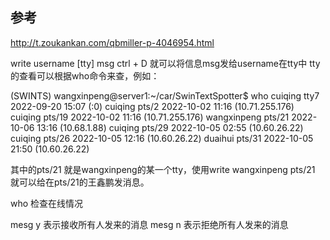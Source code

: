 ## 参考
http://t.zoukankan.com/qbmiller-p-4046954.html

write username [tty]
msg
ctrl + D
就可以将信息msg发给username在tty中
tty的查看可以根据who命令来查，例如：

(SWINTS) wangxinpeng@server1:~/car/SwinTextSpotter$ who
cuiqing  tty7         2022-09-20 15:07 (:0)
cuiqing  pts/2        2022-10-02 11:16 (10.71.255.176)
cuiqing  pts/19       2022-10-02 11:16 (10.71.255.176)
wangxinpeng pts/21       2022-10-06 13:16 (10.68.1.88)
cuiqing  pts/29       2022-10-05 02:55 (10.60.26.22)
cuiqing  pts/26       2022-10-05 12:16 (10.60.26.22)
duaihui  pts/31       2022-10-05 21:50 (10.60.26.22)

其中的pts/21 就是wangxinpeng的某一个tty，使用write wangxinpeng pts/21 就可以给在pts/21的王鑫鹏发消息。

who
检查在线情况

mesg y 表示接收所有人发来的消息
mesg n 表示拒绝所有人发来的消息
